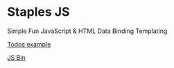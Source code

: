 Staples JS
=========

Simple Fun JavaScript &amp; HTML Data Binding Templating

<a href="example.html">Todos example</a>

<a class="jsbin-embed" href="http://jsbin.com/ehayiw/9/embed?live">JS Bin</a><script src="http://static.jsbin.com/js/embed.js"></script>
